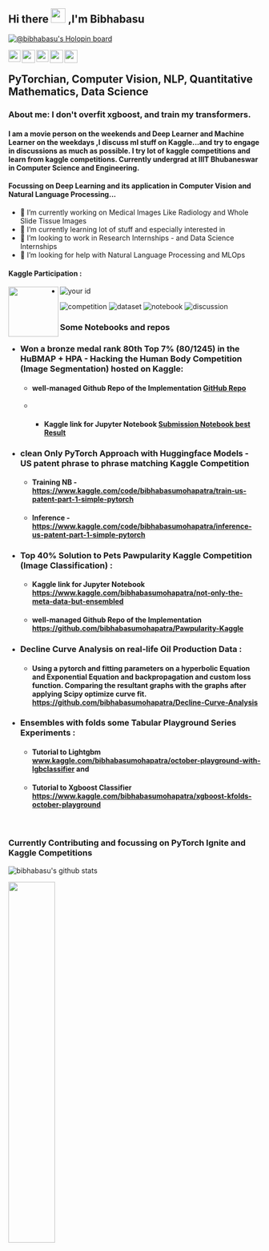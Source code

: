 ## Hi there <img src="https://github.com/TheDudeThatCode/TheDudeThatCode/blob/master/Assets/Hi.gif" width="29px"> ,I'm Bibhabasu 
[![@bibhabasu's Holopin board](https://holopin.me/bibhabasu)](https://holopin.io/@bibhabasu)

<!--
**bibhabasumohapatra/bibhabasumohapatra** is a ✨ _special_ ✨ repository because its `README.md` (this file) appears on your GitHub profile.
Here are some ideas to get you started:

- 🔭 I’m currently working on  Kaggle Competitions - Sartorius - Cell Instance Segmentation  AND Jigsaw Rate Severity of Toxic Comments 
- 🌱 I’m currently learning lot about Self Supervised and Energy based Things. Interested in unifying all Energies, Bayesian, GAN Planning, and Diffusions 
- 👯 I’m looking to work in Research Internships - and Data Science Internships
- 🤔 I’m looking for help with Natural Language Processing and MLOps
-->
 
<a href="https://www.linkedin.com/in/bibhabasu-mohapatra-3b8205193/">
  <img align="left" width="24px" src="https://cdn.jsdelivr.net/npm/simple-icons@v3/icons/linkedin.svg"  />
</a>
<a href="https://twitter.com/bibhabasuM1610">
  <img align="left" width="26px" src="https://cdn.jsdelivr.net/npm/simple-icons@v3/icons/twitter.svg" />
</a>
<a href="https://www.kaggle.com/bibhabasumohapatra">
  <img align="left" width="24px" src="https://cdn.jsdelivr.net/npm/simple-icons@v3/icons/kaggle.svg"  />
</a>
<a href="mailto:bibhabasumohapatrabm@gmail.com">
  <img align="left" width="26px" src="https://cdn.jsdelivr.net/npm/simple-icons@v3/icons/gmail.svg" />
</a>
<!--
<a href="https://www.youtube.com/channel/UCBGOUQHNNtNGcGzVq5rIXjw">
  <img align="left" width="26px" src="https://cdn.jsdelivr.net/npm/simple-icons@v3/icons/youtube.svg" />
</a>
-->
<a href="https://medium.com/@bibhabasumohapatrabm/about">
  <img align="left" width="26px" src="https://cdn.jsdelivr.net/npm/simple-icons@v3/icons/medium.svg" />
</a>
<br />

## PyTorchian, Computer Vision, NLP, Quantitative Mathematics, Data Science 

### About me: I  don't overfit xgboost, and train my transformers. 
 #### I am a movie person on the weekends and Deep Learner and Machine Learner on the weekdays ,I discuss ml stuff on Kaggle...and try to engage in discussions as much as possible. I try lot of kaggle competitions and learn from kaggle competitions.              Currently undergrad at IIIT Bhubaneswar in Computer Science and Engineering.
 #### Focussing on Deep Learning and its application in Computer Vision and Natural Language Processing...

- 🔭 I’m currently working on Medical Images Like Radiology and Whole Slide Tissue Images
- 🌱 I’m currently learning lot of stuff and especially interested in  
- 👯 I’m looking to work in Research Internships - and Data Science Internships
- 🤔 I’m looking for help with Natural Language Processing and MLOps
#### Kaggle Participation :
<a href="https://www.linkedin.com/in/bibhabasu-mohapatra-3b8205193/">
  <img align="left" width="100px" src="https://img.shields.io/badge/Kaggle-20BEFF.svg?style=for-the-badge&logo=Kaggle&logoColor=white"  />
</a>

- ![your id](https://road-to-kaggle-grandmaster.vercel.app/api/simple/bibhabasumohapatra)

![competition](https://road-to-kaggle-grandmaster.vercel.app/api/badges/subinium/competition)
![dataset](https://road-to-kaggle-grandmaster.vercel.app/api/badges/bibhabasumohapatra/dataset)
![notebook](https://road-to-kaggle-grandmaster.vercel.app/api/badges/bibhabasumohapatra/notebook)
![discussion](https://road-to-kaggle-grandmaster.vercel.app/api/badges/bibhabasumohapatra/discussion)

### Some Notebooks and repos
- ### Won a bronze medal rank 80th Top 7\% (80/1245) in the HuBMAP + HPA - Hacking the Human Body Competition (Image Segmentation) hosted on Kaggle:
  - #### well-managed Github Repo of the Implementation [GitHub Repo](https://github.com/bibhabasumohapatra/HuBMAP-HPA-Hacking-the-Human-Body)
  - - #### Kaggle link for Jupyter Notebook [Submission Notebook best Result](https://www.kaggle.com/code/bibhabasumohapatra/rank-80-coat-inference-final-for-lb-part-3)
 
- ### clean Only PyTorch Approach with Huggingface Models - US patent phrase to phrase matching Kaggle Competition
  - #### Training NB - https://www.kaggle.com/code/bibhabasumohapatra/train-us-patent-part-1-simple-pytorch
  - #### Inference - https://www.kaggle.com/code/bibhabasumohapatra/inference-us-patent-part-1-simple-pytorch
- ### Top 40% Solution to Pets Pawpularity Kaggle Competition (Image Classification) :
  - #### Kaggle link for Jupyter Notebook https://www.kaggle.com/bibhabasumohapatra/not-only-the-meta-data-but-ensembled
  - #### well-managed Github Repo of the Implementation https://github.com/bibhabasumohapatra/Pawpularity-Kaggle
- ### Decline Curve Analysis on real-life Oil Production Data :
  - ####  Using a pytorch and fitting parameters on a hyperbolic Equation and Exponential Equation and backpropagation and custom loss function. Comparing the resultant graphs with the graphs after applying Scipy optimize curve fit. https://github.com/bibhabasumohapatra/Decline-Curve-Analysis   
- ### Ensembles with folds some Tabular Playground Series Experiments : 
  - #### Tutorial to Lightgbm www.kaggle.com/bibhabasumohapatra/october-playground-with-lgbclassifier  and 
  - #### Tutorial to Xgboost Classifier https://www.kaggle.com/bibhabasumohapatra/xgboost-kfolds-october-playground

<br />

### Currently Contributing and focussing on PyTorch Ignite and Kaggle Competitions

![bibhabasu's github stats](https://github-readme-stats.vercel.app/api?username=bibhabasumohapatra&show_icons=true&hide_border=true&theme=dracula)

<img width="43%"  src="https://github-readme-streak-stats.herokuapp.com/?user=bibhabasumohapatra&hide_border=true" />

